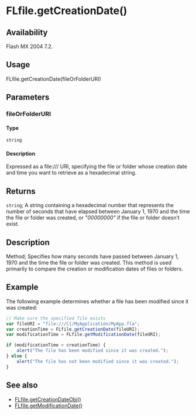 # FLfile.getCreationDate()

## Availability

Flash MX 2004 7.2.

## Usage

FLfile.getCreationDate(fileOrFolderURI)

## Parameters

### **fileOrFolderURI**

#### Type

```typescript
string
```

#### Description

Expressed as a file:/// URI, specifying the file or folder whose creation date and time you want to retrieve as a hexadecimal string.

## Returns

`string`; A string containing a hexadecimal number that represents the number of seconds that have elapsed between January 1, 1970 and the time the file or folder was created, or *"00000000"* if the file or folder doesn’t exist.

## Description

Method; Specifies how many seconds have passed between January 1, 1970 and the time the file or folder was created. This method is used primarily to compare the creation or modification dates of files or folders.

## Example

The following example determines whether a file has been modified since it was created:

```javascript
// Make sure the specified file exists
var fileURI = "file:///C|/MyApplication/MyApp.fla";
var creationTime = FLfile.getCreationDate(fileURI);
var modificationTime = FLfile.getModificationDate(fileURI);

if (modificationTime > creationTime) {
    alert("The file has been modified since it was created.");
} else {
    alert("The file has not been modified since it was created.");
}
```

## See also

- [FLfile.getCreationDateObj()](../FLfile_object/FLfile5.md)
- [FLfile.getModificationDate()](../FLfile_object/FLfile6.md)
